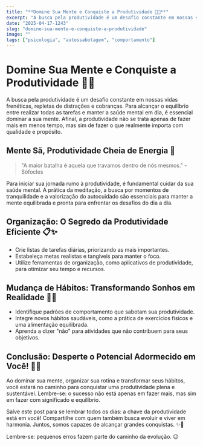 ```yaml
---
title: "**Domine Sua Mente e Conquiste a Produtividade 💪🧠**"
excerpt: "A busca pela produtividade é um desafio constante em nossas vidas frenéticas, repletas de distrações e cobranças. Para a"
date: "2025-04-17-1243"
slug: "domine-sua-mente-e-conquiste-a-produtividade"
image: ""
tags: ["psicologia", "autossabotagem", "comportamento"]
---
```


# **Domine Sua Mente e Conquiste a Produtividade 💪🧠**

A busca pela produtividade é um desafio constante em nossas vidas frenéticas, repletas de distrações e cobranças. Para alcançar o equilíbrio entre realizar todas as tarefas e manter a saúde mental em dia, é essencial dominar a sua mente. Afinal, a produtividade não se trata apenas de fazer mais em menos tempo, mas sim de fazer o que realmente importa com qualidade e propósito.

## **Mente Sã, Produtividade Cheia de Energia 🌟**

> "A maior batalha é aquela que travamos dentro de nós mesmos." - Sófocles

Para iniciar sua jornada rumo à produtividade, é fundamental cuidar da sua saúde mental. A prática da meditação, a busca por momentos de tranquilidade e a valorização do autocuidado são essenciais para manter a mente equilibrada e pronta para enfrentar os desafios do dia a dia.

## **Organização: O Segredo da Produtividade Eficiente 📋✨**

- Crie listas de tarefas diárias, priorizando as mais importantes.
- Estabeleça metas realistas e tangíveis para manter o foco.
- Utilize ferramentas de organização, como aplicativos de produtividade, para otimizar seu tempo e recursos.

## **Mudança de Hábitos: Transformando Sonhos em Realidade 💭🚀**

- Identifique padrões de comportamento que sabotam sua produtividade.
- Integre novos hábitos saudáveis, como a prática de exercícios físicos e uma alimentação equilibrada.
- Aprenda a dizer "não" para atividades que não contribuem para seus objetivos.

## **Conclusão: Desperte o Potencial Adormecido em Você! 🌈🌟**

Ao dominar sua mente, organizar sua rotina e transformar seus hábitos, você estará no caminho para conquistar uma produtividade plena e sustentável. Lembre-se: o sucesso não está apenas em fazer mais, mas sim em fazer com significado e equilíbrio.

Salve este post para se lembrar todos os dias: a chave da produtividade está em você! Compartilhe com quem também busca evoluir e viver em harmonia. Juntos, somos capazes de alcançar grandes conquistas. ✨🚀

Lembre-se: pequenos erros fazem parte do caminho da evolução. 😉
